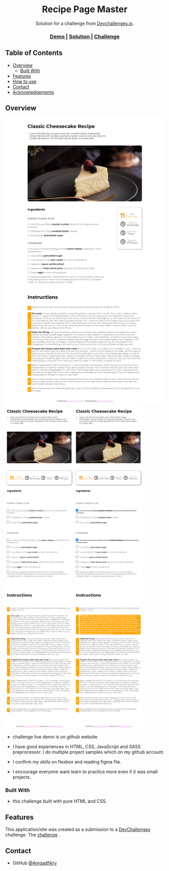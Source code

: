 

<h1 align="center">Recipe Page Master</h1>

<div align="center">
   Solution for a challenge from  <a href="http://devchallenges.io" target="_blank">Devchallenges.io</a>.
</div>

<div align="center">
  <h3>
    <a href="https://amgadfikry.github.io/dev-challenge-recipe-page-master/">
      Demo
    </a>
    <span> | </span>
    <a href="https://github.com/amgadfikry/dev-challenge-recipe-page-master">
      Solution
    </a>
    <span> | </span>
    <a href="https://devchallenges.io/challenges/OEKdUZ6xs0h99C38XVht">
      Challenge
    </a>
  </h3>
</div>

## Table of Contents

- [Overview](#overview)
  - [Built With](#built-with)
- [Features](#features)
- [How to use](#how-to-use)
- [Contact](#contact)
- [Acknowledgements](#acknowledgements)


## Overview

![screenshot](https://github.com/amgadfikry/dev-challenge-recipe-page-master/blob/main/screencapture-amgadfikry-github-io-dev-challenge-recipe-page-master-2021-07-30-02_41_36.png)
![screenshot](https://github.com/amgadfikry/dev-challenge-recipe-page-master/blob/main/screencapture-amgadfikry-github-io-dev-challenge-recipe-page-master-2021-07-30-02_42_40.png)
![screenshot](https://github.com/amgadfikry/dev-challenge-recipe-page-master/blob/main/screencapture-amgadfikry-github-io-dev-challenge-recipe-page-master-2021-07-30-02_42_21.png)


- challenge live demo is on github website

- I have good experiences in HTML, CSS, JavaScript and SASS preprocessor. I do multiple project samples which on my github account.

- I confirm my skills on flexbox and reading figma file.

- I encourage everyone want learn to practice more even if it was small projects.

### Built With

- this challenge built with pure HTML and CSS.

## Features


This application/site was created as a submission to a [DevChallenges](https://devchallenges.io/challenges) challenge. The [challenge](https://devchallenges.io/challenges/TtUjDt19eIHxNQ4n5jps) .


## Contact

- GitHub [@Amgadfikry](https://github.com/amgadfikry)